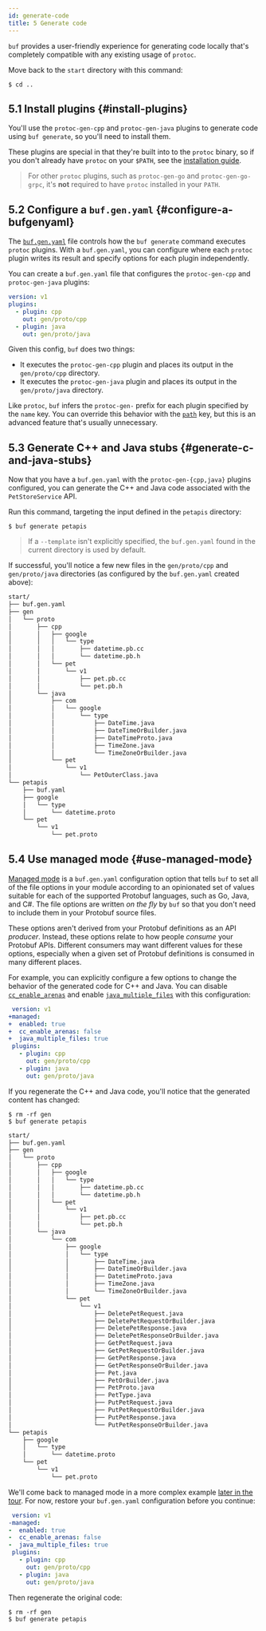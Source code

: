 ```yaml
---
id: generate-code
title: 5 Generate code
---
```


`buf` provides a user-friendly experience for generating code locally that's completely compatible
with any existing usage of `protoc`.

Move back to the `start` directory with this command:

```terminal
$ cd ..
```

## 5.1 Install plugins {#install-plugins}

You'll use the `protoc-gen-cpp` and `protoc-gen-java` plugins to generate code using `buf generate`,
so you'll need to install them.

These plugins are special in that they're built into to the `protoc` binary, so if you don't already
have `protoc` on your `$PATH`, see the [installation guide][install_protoc].

> For other `protoc` plugins, such as `protoc-gen-go` and `protoc-gen-go-grpc`, it's **not** required
> to have `protoc` installed in your `PATH`.

## 5.2 Configure a `buf.gen.yaml` {#configure-a-bufgenyaml}

The [`buf.gen.yaml`](../configuration/v1/buf-gen-yaml.md) file controls how the `buf generate` command
executes `protoc` plugins. With a `buf.gen.yaml`, you can configure where each `protoc` plugin writes its result
and specify options for each plugin independently.

You can create a `buf.gen.yaml` file that configures the `protoc-gen-cpp` and `protoc-gen-java`
plugins:

```yaml title="buf.gen.yaml"
version: v1
plugins:
  - plugin: cpp
    out: gen/proto/cpp
  - plugin: java
    out: gen/proto/java
```

Given this config, `buf` does two things:

 * It executes the `protoc-gen-cpp` plugin and places its output in the `gen/proto/cpp` directory.
 * It executes the `protoc-gen-java` plugin and places its output in the `gen/proto/java` directory.

Like `protoc`, `buf` infers the `protoc-gen-` prefix for each plugin specified by the `name` key.
You can override this behavior with the [`path`](../configuration/v1/buf-gen-yaml.md#path) key, but
this is an advanced feature that's usually unnecessary.

## 5.3 Generate C++ and Java stubs {#generate-c-and-java-stubs}

Now that you have a `buf.gen.yaml` with the `protoc-gen-{cpp,java}` plugins configured, you can generate the
C++ and Java code associated with the `PetStoreService` API.

Run this command, targeting the input defined in the `petapis` directory:

```terminal
$ buf generate petapis
```

> If a `--template` isn't explicitly specified, the `buf.gen.yaml` found in the current directory is used by
default.

If successful, you'll notice a few new files in the `gen/proto/cpp` and `gen/proto/java` directories
(as configured by the `buf.gen.yaml` created above):

```sh
start/
├── buf.gen.yaml
├── gen
│   └── proto
│       ├── cpp
│       │   ├── google
│       │   │   └── type
│       │   │       ├── datetime.pb.cc
│       │   │       └── datetime.pb.h
│       │   └── pet
│       │       └── v1
│       │           ├── pet.pb.cc
│       │           └── pet.pb.h
│       └── java
│           ├── com
│           │   └── google
│           │       └── type
│           │           ├── DateTime.java
│           │           ├── DateTimeOrBuilder.java
│           │           ├── DateTimeProto.java
│           │           ├── TimeZone.java
│           │           └── TimeZoneOrBuilder.java
│           └── pet
│               └── v1
│                   └── PetOuterClass.java
└── petapis
    ├── buf.yaml
    ├── google
    │   └── type
    │       └── datetime.proto
    └── pet
        └── v1
            └── pet.proto
```

## 5.4 Use managed mode {#use-managed-mode}

[Managed mode](../generate/managed-mode.md) is a `buf.gen.yaml` configuration option that tells `buf`
to set all of the file options in your module according to an opinionated set of values suitable for each of the
supported Protobuf languages, such as Go, Java, and C#. The file options are written *on the fly* by
`buf` so that you don't need to include them in your Protobuf source files.

These options aren't derived from your Protobuf definitions as an API *producer*. Instead, these
options relate to how people *consume* your Protobuf APIs. Different consumers may want different
values for these options, especially when a given set of Protobuf definitions is consumed in many
different places.

For example, you can explicitly configure a few options to change the behavior of the generated code
for C++ and Java. You can disable [`cc_enable_arenas`][cc_enable_arenas] and enable
[`java_multiple_files`][java_multiple_files] with this configuration:

```yaml title=buf.gen.yaml {2-5}
 version: v1
+managed:
+  enabled: true
+  cc_enable_arenas: false
+  java_multiple_files: true
 plugins:
   - plugin: cpp
     out: gen/proto/cpp
   - plugin: java
     out: gen/proto/java
```

If you regenerate the C++ and Java code, you'll notice that the generated content has changed:

```terminal
$ rm -rf gen
$ buf generate petapis
```

```sh
start/
├── buf.gen.yaml
├── gen
│   └── proto
│       ├── cpp
│       │   ├── google
│       │   │   └── type
│       │   │       ├── datetime.pb.cc
│       │   │       └── datetime.pb.h
│       │   └── pet
│       │       └── v1
│       │           ├── pet.pb.cc
│       │           └── pet.pb.h
│       └── java
│           └── com
│               ├── google
│               │   └── type
│               │       ├── DateTime.java
│               │       ├── DateTimeOrBuilder.java
│               │       ├── DatetimeProto.java
│               │       ├── TimeZone.java
│               │       └── TimeZoneOrBuilder.java
│               └── pet
│                   └── v1
│                       ├── DeletePetRequest.java
│                       ├── DeletePetRequestOrBuilder.java
│                       ├── DeletePetResponse.java
│                       ├── DeletePetResponseOrBuilder.java
│                       ├── GetPetRequest.java
│                       ├── GetPetRequestOrBuilder.java
│                       ├── GetPetResponse.java
│                       ├── GetPetResponseOrBuilder.java
│                       ├── Pet.java
│                       ├── PetOrBuilder.java
│                       ├── PetProto.java
│                       ├── PetType.java
│                       ├── PutPetRequest.java
│                       ├── PutPetRequestOrBuilder.java
│                       ├── PutPetResponse.java
│                       └── PutPetResponseOrBuilder.java
└── petapis
    ├── google
    │   └── type
    │       └── datetime.proto
    └── pet
        └── v1
            └── pet.proto
```

We'll come back to managed mode in a more complex example [later in the tour](use-managed-mode.md).
For now, restore your `buf.gen.yaml` configuration before you continue:

```yaml title=buf.gen.yaml {2-5}
 version: v1
-managed:
-  enabled: true
-  cc_enable_arenas: false
-  java_multiple_files: true
 plugins:
   - plugin: cpp
     out: gen/proto/cpp
   - plugin: java
     out: gen/proto/java
```

Then regenerate the original code:

```terminal
$ rm -rf gen
$ buf generate petapis
```

[cc_enable_arenas]: /configuration/v1/buf-gen-yaml.md#cc_enable_arenas
[install_protoc]: https://github.com/protocolbuffers/protobuf#protocol-compiler-installation
[java_multiple_files]: /configuration/v1/buf-gen-yaml.md#java_multiple_files
